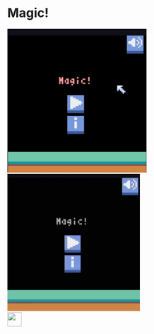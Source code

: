 # Magic!

<div>
    <img src="images/image1.png" type="image/png" width="315" heigth= "300" />
    <img src="images/Magic!.gif" type="image/gif" width="300" heigth= "310"/>
</div>

<div>
    <img src="https://cdn.jsdelivr.net/gh/devicons/devicon/icons/python/python-original.svg" width="32" height="32"/>
</div>